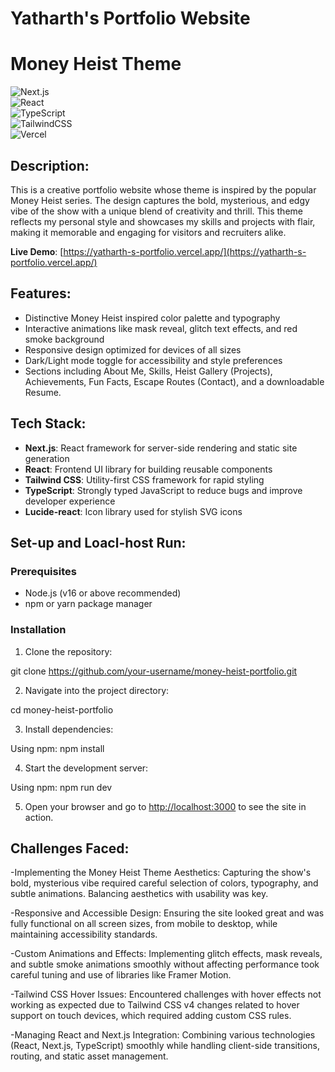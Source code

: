 # Yatharth's Portfolio Website
# Money Heist Theme

![Next.js](https://img.shields.io/badge/Next.js-000000?style=for-the-badge&logo=next.js&logoColor=white)  
![React](https://img.shields.io/badge/React-20232A?style=for-the-badge&logo=react&logoColor=61DAFB)  
![TypeScript](https://img.shields.io/badge/TypeScript-3178C6?style=for-the-badge&logo=typescript&logoColor=white)  
![TailwindCSS](https://img.shields.io/badge/Tailwind_CSS-06B6D4?style=for-the-badge&logo=tailwindcss&logoColor=white)  
![Vercel](https://img.shields.io/badge/Deployed_on-Vercel-black?style=for-the-badge&logo=vercel&logoColor=white)

## Description:
This is a creative portfolio website whose theme is inspired by the popular Money Heist series. The design captures the bold, mysterious, and edgy vibe of the show with a unique blend of creativity and thrill. This theme reflects my personal style and showcases my skills and projects with flair, making it memorable and engaging for visitors and recruiters alike.

 **Live Demo**: [https://yatharth-s-portfolio.vercel.app/](https://yatharth-s-portfolio.vercel.app/) 

## Features:
- Distinctive Money Heist inspired color palette and typography
- Interactive animations like mask reveal, glitch text effects, and red smoke background
- Responsive design optimized for devices of all sizes
- Dark/Light mode toggle for accessibility and style preferences
- Sections including About Me, Skills, Heist Gallery (Projects), Achievements, Fun Facts, Escape Routes (Contact), and a downloadable Resume.

## Tech Stack:
- **Next.js**: React framework for server-side rendering and static site generation
- **React**: Frontend UI library for building reusable components
- **Tailwind CSS**: Utility-first CSS framework for rapid styling
- **TypeScript**: Strongly typed JavaScript to reduce bugs and improve developer experience
- **Lucide-react**: Icon library used for stylish SVG icons
  
## Set-up and Loacl-host Run:
### Prerequisites
- Node.js (v16 or above recommended)
- npm or yarn package manager

### Installation

1. Clone the repository:

git clone https://github.com/your-username/money-heist-portfolio.git

2. Navigate into the project directory:

cd money-heist-portfolio

3. Install dependencies:

Using npm:
npm install

4. Start the development server:

Using npm:
npm run dev

5. Open your browser and go to [http://localhost:3000](http://localhost:3000) to see the site in action.

## Challenges Faced:

-Implementing the Money Heist Theme Aesthetics:
Capturing the show's bold, mysterious vibe required careful selection of colors, typography, and subtle animations. Balancing aesthetics with usability was key.

-Responsive and Accessible Design:
Ensuring the site looked great and was fully functional on all screen sizes, from mobile to desktop, while maintaining accessibility standards.

-Custom Animations and Effects:
Implementing glitch effects, mask reveals, and subtle smoke animations smoothly without affecting performance took careful tuning and use of libraries like Framer Motion.

-Tailwind CSS Hover Issues:
Encountered challenges with hover effects not working as expected due to Tailwind CSS v4 changes related to hover support on touch devices, which required adding custom CSS rules.

-Managing React and Next.js Integration:
Combining various technologies (React, Next.js, TypeScript) smoothly while handling client-side transitions, routing, and static asset management.
